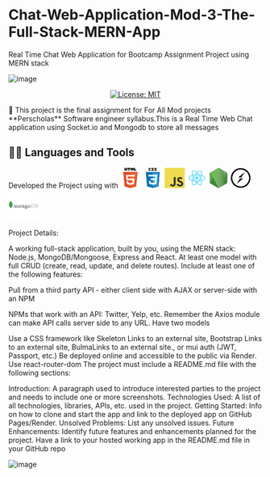# Chat-Web-Application-Mod-3-The-Full-Stack-MERN-App
Real Time Chat Web Application for Bootcamp Assignment Project using MERN stack


![image](https://user-images.githubusercontent.com/42888722/224170586-2ae7f96a-d4ff-4704-9a6b-4c8a03718db2.png)


<div align='center'>

  
[![License: MIT](https://img.shields.io/badge/License-MIT-blue.svg)](https://opensource.org/licenses/MIT)
  
  
</div>
🔭 This project is the final assignment for For All Mod projects **Perscholas** Software engineer syllabus.This is a Real Time Web Chat application using Socket.io and Mongodb to store all messages  




 ## 👨‍💻  Languages and Tools
 
 Developed the Project using with <img src="https://github.com/github/explore/blob/main/topics/html/html.png" alt="html" width="40" height="40"/>  <img src="https://github.com/github/explore/blob/main/topics/css/css.png" alt="css" width="40" height="40"/>  <img src="https://github.com/github/explore/blob/main/topics/javascript/javascript.png" alt="javascript" width="40" height="40"/>  <img src="https://github.com/github/explore/blob/main/topics/react/react.png" alt="react" width="40" height="40"/>  <img src="https://github.com/github/explore/blob/main/topics/nodejs/nodejs.png" alt="nodejs" width="40" height="40"/> <img src="https://github.com/github/explore/blob/main/topics/socket-io/socket-io.png" alt="socket-io" width="40" height="40"/>  <img src="https://github.com/github/explore/blob/main/topics/mongodb/mongodb.png" alt="mongodb" width="60" height="60"/>  


Project Details:

A working full-stack application, built by you, using the MERN stack: Node.js, MongoDB/Mongoose, Express and React.
At least one model with full CRUD (create, read, update, and delete routes).
Include at least one of the following features:

Pull from a third party API - either client side with AJAX or server-side with an NPM

NPMs that work with an API: Twitter, Yelp, etc. Remember the Axios module can make API calls server side to any URL.
Have two models 

Use a CSS framework like Skeleton Links to an external site, Bootstrap Links to an external site, BulmaLinks to an external site., or mui
auth (JWT, Passport, etc.)
Be deployed online and accessible to the public via Render.
Use react-router-dom
The project must include a README.md file with the following sections:

Introduction: A paragraph used to introduce interested parties to the project and needs to include one or more screenshots.
Technologies Used: A list of all technologies, libraries, APIs, etc. used in the project.
Getting Started: Info on how to clone and start the app and link to the deployed app on GitHub Pages/Render.
Unsolved Problems: List any unsolved issues.
Future Enhancements: Identify future features and enhancements planned for the project.
Have a link to your hosted working app in the README.md file in your GitHub repo


![image](https://user-images.githubusercontent.com/42888722/224178759-10c02da4-a6ad-4374-ad1f-590f4489e39e.png)

